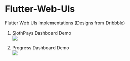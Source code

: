 # Flutter-Web-UIs
Flutter Web UIs Implementations (Designs from Dribbble)

1. SlothPays Dashboard Demo <br />
![](../main/slothpays_dashboard/slothpays_dashboard_demo.gif)

2. Progress Dashboard Demo <br />
![](../main/progress_dashbord/progress_dashboard_demo.gif)
